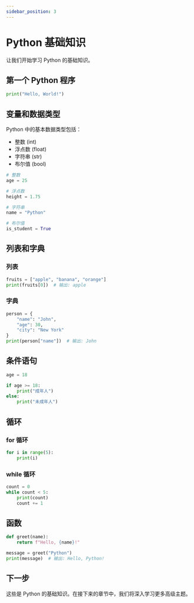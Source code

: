```yaml
---
sidebar_position: 3
---
```


# Python 基础知识

让我们开始学习 Python 的基础知识。

## 第一个 Python 程序

```python
print("Hello, World!")
```

## 变量和数据类型

Python 中的基本数据类型包括：

- 整数 (int)
- 浮点数 (float)
- 字符串 (str)
- 布尔值 (bool)

```python
# 整数
age = 25

# 浮点数
height = 1.75

# 字符串
name = "Python"

# 布尔值
is_student = True
```

## 列表和字典

### 列表
```python
fruits = ["apple", "banana", "orange"]
print(fruits[0])  # 输出: apple
```

### 字典
```python
person = {
    "name": "John",
    "age": 30,
    "city": "New York"
}
print(person["name"])  # 输出: John
```

## 条件语句

```python
age = 18

if age >= 18:
    print("成年人")
else:
    print("未成年人")
```

## 循环

### for 循环
```python
for i in range(5):
    print(i)
```

### while 循环
```python
count = 0
while count < 5:
    print(count)
    count += 1
```

## 函数

```python
def greet(name):
    return f"Hello, {name}!"

message = greet("Python")
print(message)  # 输出: Hello, Python!
```

## 下一步

这些是 Python 的基础知识。在接下来的章节中，我们将深入学习更多高级主题。 